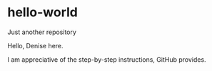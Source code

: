 # hello-world
Just another repository 

Hello, Denise here.

I am appreciative of the step-by-step instructions, GitHub provides. 


